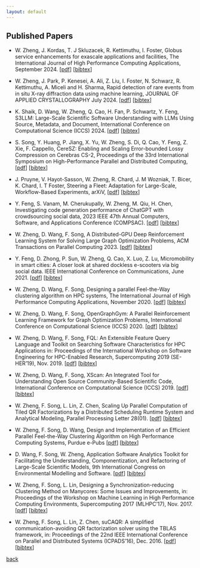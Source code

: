 ```yaml
---
layout: default
---
```


## Published Papers

* W. Zheng, J. Kordas, T. J Skluzacek, R. Kettimuthu, I. Foster, Globus service enhancements for exascale applications and facilities,  The International Journal of High Performance Computing Applications, September 2024. [[pdf](../paper/Globus_IJHPCA_2024.pdf)] [[bibtex](../paper/Globus_IJHPCA_2024.txt)]

* W. Zheng, J. Park, P. Kenesei, A. Ali, Z. Liu, I. Foster, N. Schwarz, R. Kettimuthu, A. Miceli and H. Sharma, Rapid detection of rare events from in situ X-ray diffraction data using machine learning, JOURNAL OF APPLIED CRYSTALLOGRAPHY July 2024. [[pdf](../paper/IUCRJ_24.pdf)] [[bibtex](../paper/IUCRJ_24.txt)]

* K. Shaik, D. Wang, W. Zheng, Q. Cao, H. Fan, P. Schwartz, Y. Feng, S3LLM: Large-Scale Scientific Software Understanding with LLMs Using Source, Metadata, and Document, International Conference on Computational Science (ICCS) 2024. [[pdf](../paper/ICCS_24.pdf)] [[bibtex](../paper/ICCS_24.txt)]

* S. Song, Y. Huang, P. Jiang, X. Yu, W. Zheng, S. Di, Q. Cao, Y. Feng, Z. Xie, F. Cappello, CereSZ: Enabling and Scaling Error-bounded Lossy Compression on Cerebras CS-2, Proceedings of the 33rd International Symposium on High-Performance Parallel and Distributed Computing, [[pdf](https://dl.acm.org/doi/pdf/10.1145/3625549.3658691)] [[bibtex](../paper/HPDC_24.txt)]

* J. Pruyne, V. Hayot-Sasson, W. Zheng, R. Chard, J. M Wozniak, T. Bicer, K. Chard, I. T Foster, Steering a Fleet: Adaptation for Large-Scale, Workflow-Based Experiments, arXiV, [[pdf](https://arxiv.org/pdf/2403.06077)] [[bibtex](../paper/arxiv_STEER.txt)]  

* Y. Feng, S. Vanam, M. Cherukupally, W. Zheng, M. Qiu, H. Chen, Investigating code generation performance of ChatGPT with crowdsourcing social data, 2023 IEEE 47th Annual Computers, Software, and Applications Conference (COMPSAC). [[pdf](../paper/COMPASC_23.pdf)] [[bibtex](../paper/COMPASC_24.txt)]

* W. Zheng, D. Wang, F. Song, A Distributed-GPU Deep Reinforcement Learning System for Solving Large Graph Optimization Problems, ACM Transactions on Parallel Computing 2023. [[pdf](../paper/TOPC_23.pdf)] [[bibtex](../paper/TOPC_23.txt)]

* Y. Feng, D. Zhong, P. Sun, W. Zheng, Q. Cao, X. Luo, Z. Lu, Micromobility in smart cities: A closer look at shared dockless e-scooters via big social data. IEEE International Conference on Communications, June 2021. [[pdf](../paper/ICC_21.pdf)] [[bibtex](../paper/ICC_21.txt)]

* W. Zheng, D. Wang, F. Song, Designing a parallel Feel-the-Way clustering algorithm on HPC systems, The International Journal of High Performance Computing Applications, November 2020. [[pdf](../paper/IJHPCA_20.pdf)] [[bibtex](../paper/IJHPCA_20.txt)]

* W. Zheng, D. Wang, F. Song, OpenGraphGym: A Parallel Reinforcement Learning Framework for Graph Optimization Problems, International Conference on Computational Science (ICCS) 2020. [[pdf](../paper/ICCS_20.pdf)] [[bibtex](../paper/ICCS_20.txt)]

* W. Zheng, D. Wang, F. Song, FQL: An Extensible Feature Query Language and Toolkit on Searching Software Characteristics for HPC Applications in: Proceedings of the International Workshop on Software Engineering for HPC-Enabled Research, Supercomputing 2019 (SE-HER’19), Nov. 2019. [[pdf](../paper/FQL_arXiv_19.pdf)] [[bibtex](../paper/FQL_arXiv_19.txt)]

* W. Zheng, D. Wang, F. Song, XScan: An Integrated Tool for Understanding Open Source Community-Based Scientific Code, International Conference on Computational Science (ICCS) 2019. [[pdf](../paper/ICCS_19.pdf)] [[bibtex](../paper/ICCS_19.txt)]

* W. Zheng, F. Song, L. Lin, Z. Chen, Scaling Up Parallel Computation of Tiled QR Factorizations by a Distributed Scheduling Runtime System and Analytical Modeling, Parallel Processing Letter 28(01). [[pdf](../paper/PPL_18.pdf)] [[bibtex](../paper/PPL_18.txt)]

* W. Zheng, F. Song, D. Wang, Design and Implementation of an Efficient Parallel Feel-the-Way Clustering Algorithm on High Performance Computing Systems, Purdue e-Pubs [[pdf](../paper/PURDUE_EPUB_18.pdf)] [[bibtex](../paper/PURDUE_EPUB_18.txt)]

* D. Wang, F. Song, W. Zheng, Application Software Analytics Toolkit for Facilitating the Understanding, Componentization, and Refactoring of Large-Scale Scientific Models, 9th International Congress on Environmental Modelling and Software. [[pdf](../paper/OSTI_18.pdf)] [[bibtex](../paper/OSTI_18.txt)]

* W. Zheng, F. Song, L. Lin, Designing a Synchronization-reducing Clustering Method on Manycores: Some Issues and Improvements, in: Proceedings of the Workshop on Machine Learning in High Performance Computing Environments, Supercomputing 2017 (MLHPC’17), Nov. 2017. [[pdf](../paper/MLHPC_17.pdf)] [[bibtex](../paper/MLHPC_17.txt)]

* W. Zheng, F. Song, L. Lin, Z. Chen, suCAQR: A simplified communication-avoiding QR factorization solver using the TBLAS framework, in: Proceedings of the 22nd IEEE International Conference on Parallel and Distributed Systems (ICPADS’16), Dec. 2016. [[pdf](../paper/ICPADS_16.pdf)] [[bibtex](../paper/ICPADS_16.txt)]

[back](./)
